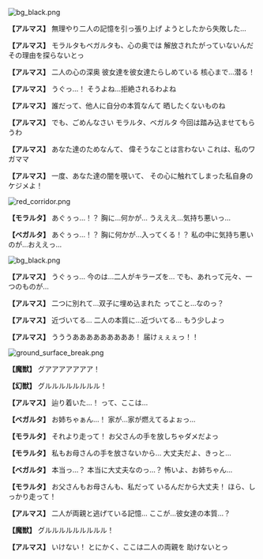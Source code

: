 
![bg_black.png](../images/backgrounds/bg_black.png)

**【アルマス】**
無理やり二人の記憶を引っ張り上げ
ようとしたから失敗した…

**【アルマス】**
モラルタもベガルタも、心の奥では
解放されたがっていないんだ
その理由を探らないとっ

**【アルマス】**
二人の心の深奥
彼女達を彼女達たらしめている
核心まで…潜る！

**【アルマス】**
うぐっ…！
そうよね…拒絶されるわよね

**【アルマス】**
誰だって、他人に自分の本質なんて
晒したくないものね

**【アルマス】**
でも、ごめんなさい
モラルタ、ベガルタ
今回は踏み込ませてもらうわ

**【アルマス】**
あなた達のためなんて、
偉そうなことは言わない
これは、私のワガママ

**【アルマス】**
一度、あなた達の闇を覗いて、
その心に触れてしまった私自身の
ケジメよ！

![red_corridor.png](../images/backgrounds/red_corridor.png)

**【モラルタ】**
あぐぅっ…！？
胸に…何かが…
うえええ…気持ち悪いっ…

**【ベガルタ】**
あぐぅっ…！？
胸に何かが…入ってくる！？
私の中に気持ち悪いのが…おええっ…

![bg_black.png](../images/backgrounds/bg_black.png)

**【アルマス】**
うぐぅっ…
今のは…二人がキラーズを…
でも、あれって元々、一つのものが…

**【アルマス】**
二つに別れて…双子に埋め込まれた
ってこと…なのっ？

**【アルマス】**
近づいてる…
二人の本質に…近づいてる…
もう少しよっ

**【アルマス】**
うううあああああああああ！
届けぇぇぇっ！！

![ground_surface_break.png](../images/backgrounds/ground_surface_break.png)

**【魔獣】**
グアアアアアアア！

**【幻獣】**
グルルルルルルルル！

**【アルマス】**
辿り着いた…！
って、ここは…

**【ベガルタ】**
お姉ちゃぁん…！
家が…家が燃えてるよぉっ…

**【モラルタ】**
それより走って！
お父さんの手を放しちゃダメだよっ

**【モラルタ】**
私もお母さんの手を放さないから…
大丈夫だよ、きっと…

**【ベガルタ】**
本当っ…？
本当に大丈夫なのっ…？
怖いよ、お姉ちゃん…

**【モラルタ】**
お父さんもお母さんも、私だって
いるんだから大丈夫！
ほら、しっかり走って！

**【アルマス】**
二人が両親と逃げている記憶…
ここが…彼女達の本質…？

**【魔獣】**
グルルルルルルルルル！

**【アルマス】**
いけない！
とにかく、ここは二人の両親を
助けないとっ